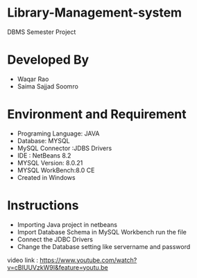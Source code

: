 # Library-Management-system
DBMS Semester Project

# Developed By 
* Waqar Rao
* Saima Sajjad Soomro

# Environment and Requirement

* Programing Language: JAVA
* Database: MYSQL 
* MySQL Connector :JDBS Drivers
* IDE : NetBeans 8.2
* MYSQL Version: 8.0.21
* MYSQL WorkBench:8.0 CE
* Created in Windows

# Instructions

* Importing Java project in netbeans
* Import Database Schema in MySQL Workbench run the file
* Connect the JDBC  Drivers
* Change the Database setting like servername and password
 
 
 video link : https://www.youtube.com/watch?v=cBIUUVzkW9I&feature=youtu.be
  

